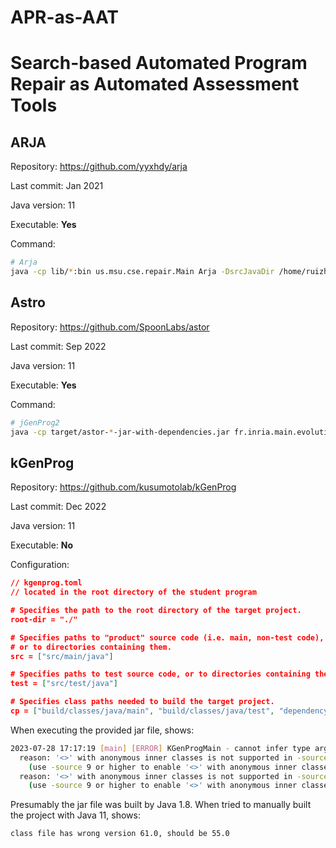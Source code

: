 # APR-as-AAT

# Search-based Automated Program Repair as Automated Assessment Tools

## ARJA

Repository: https://github.com/yyxhdy/arja

Last commit: Jan 2021

Java version: 11

Executable: **Yes**

Command:

```sh
# Arja
java -cp lib/*:bin us.msu.cse.repair.Main Arja -DsrcJavaDir /home/ruizhen/Projects/SSBSE/anonymised-submissions/1/src/main/java/uk/ac/sheffield/com1003/cafe -DbinJavaDir /home/ruizhen/Projects/SSBSE/anonymised-submissions/1/build/classes/java/main -DbinTestDir /home/ruizhen/Projects/SSBSE/anonymised-submissions/1/build/classes/java/test -Ddependences dependency/javaparser-core-3.25.1.jar:dependency/javaparser-core-serialization-3.25.1.jar:dependency/commons-lang3-3.0.jar
```

## Astro

Repository: https://github.com/SpoonLabs/astor

Last commit: Sep 2022

Java version: 11

Executable: **Yes**

Command:

```sh
# jGenProg2
java -cp target/astor-*-jar-with-dependencies.jar fr.inria.main.evolution.AstorMain -mode jgenprog -srcjavafolder /src/main/java/ -srctestfolder /src/test/java/  -binjavafolder /build/classes/java/main/ -bintestfolder  /build/classes/java/test/ -location /home/ruizhen/Projects/SSBSE/anonymised-submissions/1/ -dependencies /home/ruizhen/Projects/SSBSE/dependency
```

## kGenProg

Repository: https://github.com/kusumotolab/kGenProg

Last commit: Dec 2022

Java version: 11

Executable: **No**

Configuration:

```json
// kgenprog.toml
// located in the root directory of the student program

# Specifies the path to the root directory of the target project.
root-dir = "./"

# Specifies paths to "product" source code (i.e. main, non-test code),
# or to directories containing them.
src = ["src/main/java"]

# Specifies paths to test source code, or to directories containing them.
test = ["src/test/java"]

# Specifies class paths needed to build the target project.
cp = ["build/classes/java/main", "build/classes/java/test", "dependency/commons-lang3-3.0.jar", "dependency/javaparser-core-3.24.4.jar", "dependency/javaparser-core-serialization-3.24.4.jar", "dependency/junit-4.13.2.jar", "dependency/junit-jupiter-api-5.9.0.jar", "dependency/junit-jupiter-engine-5.9.0.jar", "dependency/junit-vintage-engine-5.9.0.jar", "dependency/apiguardian-api-1.1.2.jar"]
```

When executing the provided jar file, shows:

```sh
2023-07-28 17:17:19 [main] [ERROR] KGenProgMain - cannot infer type arguments for com.github.javaparser.ast.visitor.VoidVisitorAdapter<A>
  reason: '<>' with anonymous inner classes is not supported in -source 8
    (use -source 9 or higher to enable '<>' with anonymous inner classes)cannot infer type arguments for com.github.javaparser.ast.visitor.VoidVisitorAdapter<A>
  reason: '<>' with anonymous inner classes is not supported in -source 8
    (use -source 9 or higher to enable '<>' with anonymous inner classes)
```

Presumably the jar file was built by Java 1.8. When tried to manually built the project with Java 11, shows:

```sh
class file has wrong version 61.0, should be 55.0
```

